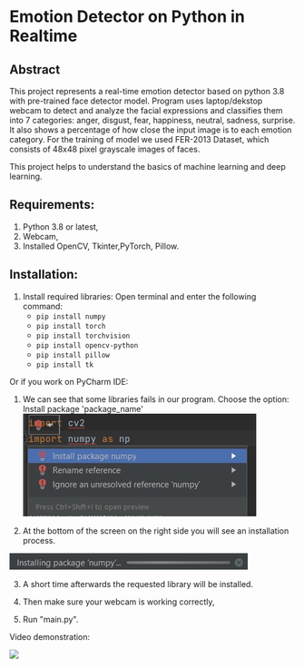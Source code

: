 # Emotion Detector on Python in Realtime

Abstract
-------------------
This project represents a real-time emotion detector based on python 3.8 with pre-trained face detector model.
Program uses laptop/dekstop webcam to detect and analyze the facial expressions and classifies them into 7 categories: anger, disgust, fear, happiness, neutral, sadness, surprise. 
It also shows a percentage of how close the input image is to each emotion category.
For the training of model we used FER-2013 Dataset, which consists of 48x48 pixel grayscale images of faces.

This project helps to understand the basics of machine learning and deep learning.
## Requirements: 
1. Python 3.8 or latest,
2. Webcam, 
3. Installed OpenCV, Tkinter,PyTorch, Pillow.

## Installation: 
1. Install required libraries: 
   Open terminal and enter the following command:
   * ```pip install numpy```
   * ```pip install torch```
   * ```pip install torchvision```
   * ```pip install opencv-python```
   * ```pip install pillow```
   * ```pip install tk```
   
Or if you work on PyCharm IDE:

 1. We can see that some libraries fails in our program.
Choose the option: Install package 'package_name'
![](.github/error_numpy.jpg)
    

2. At the bottom of the screen on the right side you will see an installation process. 


![](.github/install_numpy.jpg) 

3. A short time afterwards the requested library will be installed.
   

4. Then make sure your webcam is working correctly,
5. Run "main.py".
   
Video demonstration: 

![](.github/EDgif2.gif)

